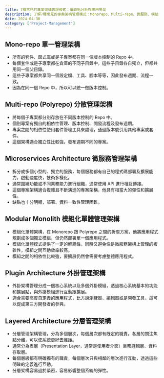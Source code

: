 ```yaml
---
title: 7種常見的專案架構管理模式：優缺點分析與應用場景
description: 了解7種常見的專案架構管理模式：Monorepo、Multi-repo、微服務、模組化單體、外掛、分層架構，分析各自的優缺點、特性以及適用場景。
date: 2024-04-30
category: ['Project-Management']
---
```


## Mono-repo 單一管理架構

- 所有的套件、函式庫或是子專案都在同一個版本控制的 Repo 中。
- 每個套件或是子專案都在倉庫的不同子目錄中，這些子目錄各自獨立，但都共用同一個父目錄。
- 這些子專案都共享同一個設定檔、工具、腳本等等，因此發布週期、流程一致。
- 因為在同一個 Repo 中，所以可以統一做版本控制。

## Multi-repo (Polyrepo) 分散管理架構

- 將每個子專案都分別存放在不同版本控制的 Repo 中。
- 個別專案有獨自的相依性管理、版本控制、開發流程及發布週期。
- 專案之間的相依性使用套件管理工具來處理，通過版本號引用其他專案或套件。
- 這個架構適合獨立性比較強，發布週期不同的專案。

## Microservices Architecture 微服務管理架構

- 拆分成多個小型的、獨立的服務，每個服務都有自己的程式碼部署及擴展能力，啟動速度快，技術多樣化。
- 通常圍繞功能或不同業務能力進行組織，通常使用 API 進行相互傳接。
- 這個專案架構適合複雜且不斷演進的專案架構，他具有相當大的彈性和擴展性。
- 缺點也十分明顯，部署、資料一致性管理困難。

## Modular Monolith 模組化單體管理架構

- 模組化單體架構，在 Monorepo 跟 Polyrepo 之間的折衷方案，他將應用程式規劃成多個獨立模組，但仍然部署單一個應用程式。
- 模組化單體模式提供了一定的解耦性，同時又避免像是微服務架構上管理的複雜性，模組之間互動效率較高。
- 模組之間的相依性比較強，要擴展仍然會需要考慮整體應用程式。

## Plugin Architecture 外掛管理架構

- 外掛架構管理分成一個核心系統以及多個外掛模組，透過核心系統基本的功能和擴展點，與外掛模組進行互動跟擴展。
- 適合需要高度自定義的應用程式，比方說瀏覽器、編輯器或是開發工具，這可以促成第三方開發者的參與。

## Layered Architecture 分層管理架構

- 分層管理架構管理，分為多個層次，每個層次都有既定的職責，各層的關注焦點分離，可以使系統更好去維護。
- 通常分為表層（Presentation Layer，通常是使用者介面）業務邏輯層、資料存取層。
- 每個層級都有明確獨有的職責，每個層次只與相鄰的層次進行互動，透過這些明確的定義進行互動。
- 分層架構容易過於緊密，容易影響整個系統的彈性。
